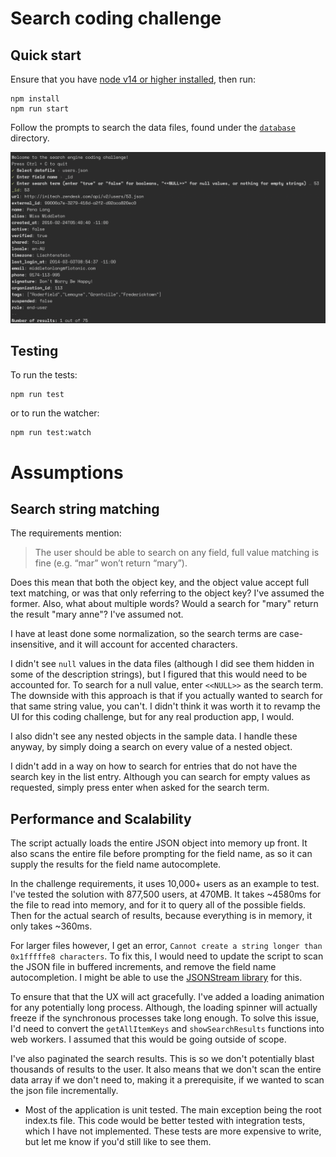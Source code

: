 # Search coding challenge

## Quick start

Ensure that you have [node v14 or higher installed](https://nodejs.org/en/download/), then run:

```
npm install
npm run start
``` 

Follow the prompts to search the data files, found under the [`database`](./database) directory.

![](./docs/images/screenshot.png)

## Testing

To run the tests:

```
npm run test
```

or to run the watcher:

```
npm run test:watch
```

# Assumptions

## Search string matching

The requirements mention:

> The user should be able to search on any field, full value matching is fine (e.g. “mar” won’t return “mary”).

Does this mean that both the object key, and the object value accept full text matching, or was that only referring to the object key? I've assumed the former. Also, what about multiple words? Would a search for "mary" return the result "mary anne"? I've assumed not.

I have at least done some normalization, so the search terms are case-insensitive, and it will account for accented characters.

I didn't see `null` values in the data files (although I did see them hidden in some of the description strings), but I figured that this would need to be accounted for. To search for a null value, enter `<<NULL>>` as the search term. The downside with this approach is that if you actually wanted to search for that same string value, you can't. I didn't think it was worth it to revamp the UI for this coding challenge, but for any real production app, I would.

I also didn't see any nested objects in the sample data. I handle these anyway, by simply doing a search on every value of a nested object.

I didn't add in a way on how to search for entries that do not have the search key in the list entry. Although you can search for empty values as requested, simply press enter when asked for the search term. 

## Performance and Scalability

The script actually loads the entire JSON object into memory up front. It also scans the entire file before prompting for the field name, as so it can supply the results for the field name autocomplete.

In the challenge requirements, it uses 10,000+ users as an example to test. I've tested the solution with 877,500 users, at 470MB. It takes ~4580ms for the file to read into memory, and for it to query all of the possible fields. Then for the actual search of results, because everything is in memory, it only takes ~360ms.

For larger files however, I get an error, `Cannot create a string longer than 0x1fffffe8 characters`. To fix this, I would need to update the script to scan the JSON file in buffered increments, and remove the field name autocompletion. I might be able to use the [JSONStream library](https://www.npmjs.com/package/JSONStream) for this.

To ensure that that the UX will act gracefully. I've added a loading animation for any potentially long process. Although, the loading spinner will actually freeze if the synchronous processes take long enough. To solve this issue, I'd need to convert the `getAllItemKeys` and `showSearchResults` functions into web workers. I assumed that this would be going outside of scope.

I've also paginated the search results. This is so we don't potentially blast thousands of results to the user. It also means that we don't scan the entire data array if we don't need to, making it a prerequisite, if we wanted to scan the json file incrementally.

* Most of the application is unit tested. The main exception being the root index.ts file. This code would be better tested with integration tests, which I have not implemented. These tests are more expensive to write, but let me know if you'd still like to see them.
